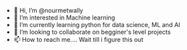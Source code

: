 - 👋 Hi, I’m @nourmetwally
- 👀 I’m interested in Machine learning
- 🌱 I’m currently learning python for data science, ML and AI
- 💞️ I’m looking to collaborate on begginer's level projects
- 📫 How to reach me.... Wait till i figure this out

<!---
nourmetwally/nourmetwally is a ✨ special ✨ repository because its `README.md` (this file) appears on your GitHub profile.
You can click the Preview link to take a look at your changes.
--->
